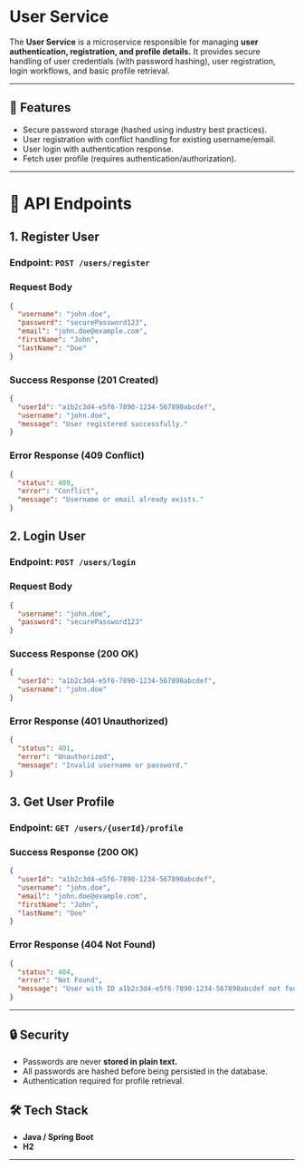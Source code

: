 # User Service
The **User Service** is a microservice responsible for managing **user authentication, registration, and profile details.** 
It provides secure handling of user credentials (with password hashing), user registration, login workflows, and basic profile retrieval.

---

## 🚀 Features
- Secure password storage (hashed using industry best practices).
- User registration with conflict handling for existing username/email.
- User login with authentication response.
- Fetch user profile (requires authentication/authorization).
---
# 📌 API Endpoints
## 1. Register User
### Endpoint: `POST /users/register`  
### Request Body
```json
{
  "username": "john.doe",
  "password": "securePassword123",
  "email": "john.doe@example.com",
  "firstName": "John",
  "lastName": "Doe"
}
```
### Success Response (201 Created)
```json
{
  "userId": "a1b2c3d4-e5f6-7890-1234-567890abcdef",
  "username": "john.doe",
  "message": "User registered successfully."
}
```
### Error Response (409 Conflict)
```json
{
  "status": 409,
  "error": "Conflict",
  "message": "Username or email already exists."
}
```
## 2. Login User
### Endpoint: `POST /users/login`
### Request Body
```json
{
  "username": "john.doe",
  "password": "securePassword123"
}
```
### Success Response (200 OK)
```json
{
  "userId": "a1b2c3d4-e5f6-7890-1234-567890abcdef",
  "username": "john.doe"
}
```
### Error Response (401 Unauthorized)
```json
{
  "status": 401,
  "error": "Unauthorized",
  "message": "Invalid username or password."
}
```
## 3. Get User Profile
### Endpoint: `GET /users/{userId}/profile`
### Success Response (200 OK)
```json
{
  "userId": "a1b2c3d4-e5f6-7890-1234-567890abcdef",
  "username": "john.doe",
  "email": "john.doe@example.com",
  "firstName": "John",
  "lastName": "Doe"
}
```
### Error Response (404 Not Found)
```json
{
  "status": 404,
  "error": "Not Found",
  "message": "User with ID a1b2c3d4-e5f6-7890-1234-567890abcdef not found."
}
```
---
## 🔒 Security
- Passwords are never **stored in plain text.**
- All passwords are hashed before being persisted in the database.
- Authentication required for profile retrieval.
## 🛠️ Tech Stack
- **Java / Spring Boot** 
- **H2**
---




